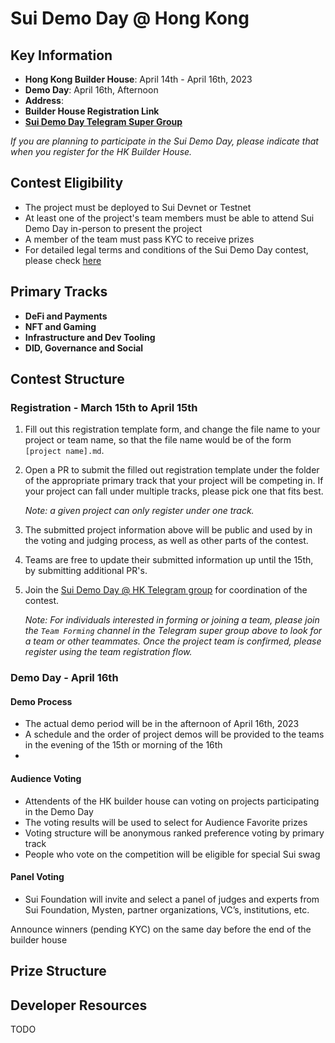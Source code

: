 # Sui Demo Day @ Hong Kong

## Key Information

- **Hong Kong Builder House**: April 14th - April 16th, 2023
- **Demo Day**: April 16th, Afternoon
- **Address**: 
- **Builder House Registration Link**
- [**Sui Demo Day Telegram Super Group**](https://t.me/sui_demo_day_hk)

_If you are planning to participate in the Sui Demo Day, please indicate that when you register for the HK Builder House._

## Contest Eligibility

- The project must be deployed to Sui Devnet or Testnet 
- At least one of the project's team members must be able to attend Sui Demo Day in-person to present the project
- A member of the team must pass KYC to receive prizes
- For detailed legal terms and conditions of the Sui Demo Day contest, please check [here](placeholder)

## Primary Tracks

- **DeFi and Payments**
- **NFT and Gaming**
- **Infrastructure and Dev Tooling**
- **DID, Governance and Social**

## Contest Structure

### Registration - March 15th to April 15th

1. Fill out this registration template form, and change the file name to your project or team name, so that the file name would be of the form `[project name].md`. 

2. Open a PR to submit the filled out registration template under the folder of the appropriate primary track that your project will be competing in. If your project can fall under multiple tracks, please pick one that fits best. 
    
    _Note: a given project can only register under one track._

3. The submitted project information above will be public and used by in the voting and judging process, as well as other parts of the contest.

4. Teams are free to update their submitted information up until the 15th, by submitting additional PR's.

4. Join the [Sui Demo Day @ HK Telegram group](https://t.me/sui_demo_day_hk) for coordination of the contest.

    _Note: For individuals interested in forming or joining a team, please join the `Team Forming` channel in the Telegram super group above to look for a team or other teammates. Once the project team is confirmed, please register using the team registration flow._

### Demo Day - April 16th

#### Demo Process

- The actual demo period will be in the afternoon of April 16th, 2023
- A schedule and the order of project demos will be provided to the teams in the evening of the 15th or morning of the 16th
- 

#### Audience Voting

- Attendents of the HK builder house can voting on projects participating in the Demo Day
- The voting results will be used to select for Audience Favorite prizes
- Voting structure will be anonymous ranked preference voting by primary track
- People who vote on the competition will be eligible for special Sui swag

#### Panel Voting

- Sui Foundation will invite and select a panel of judges and experts from Sui Foundation, Mysten, partner organizations, VC’s, institutions, etc. 

Announce winners (pending KYC)  on the same day before the end of the builder house

## Prize Structure



## Developer Resources

TODO
